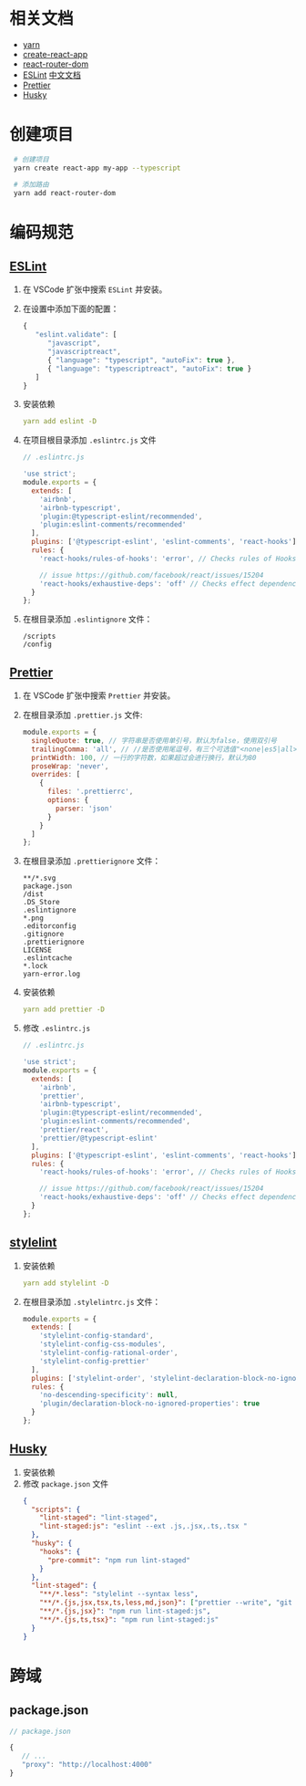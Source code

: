 # 相关文档

- [yarn](https://yarnpkg.com/zh-Hans/)
- [create-react-app](https://create-react-app.dev/)
- [react-router-dom](https://reacttraining.com/react-router/web/guides/quick-start)
- [ESLint](https://eslint.org) [中文文档](http://eslint.cn/)
- [Prettier](https://prettier.io/)
- [Husky](https://github.com/typicode/husky)

# 创建项目

```bash
 # 创建项目
 yarn create react-app my-app --typescript

 # 添加路由
 yarn add react-router-dom
```

# 编码规范

## [ESLint](https://eslint.org)

1. 在 VSCode 扩张中搜索 `ESLint` 并安装。
2. 在设置中添加下面的配置：

   ```js
   {
      "eslint.validate": [
         "javascript",
         "javascriptreact",
         { "language": "typescript", "autoFix": true },
         { "language": "typescriptreact", "autoFix": true }
      ]
   }
   ```

3. 安装依赖

   ```yml
   yarn add eslint -D
   ```

4. 在项目根目录添加 `.eslintrc.js` 文件

   ```js
   // .eslintrc.js

   'use strict';
   module.exports = {
     extends: [
       'airbnb',
       'airbnb-typescript',
       'plugin:@typescript-eslint/recommended',
       'plugin:eslint-comments/recommended'
     ],
     plugins: ['@typescript-eslint', 'eslint-comments', 'react-hooks'],
     rules: {
       'react-hooks/rules-of-hooks': 'error', // Checks rules of Hooks

       // issue https://github.com/facebook/react/issues/15204
       'react-hooks/exhaustive-deps': 'off' // Checks effect dependencies
     }
   };
   ```

5. 在根目录添加 `.eslintignore` 文件：
   ```
   /scripts
   /config
   ```

## [Prettier](https://prettier.io/)

1. 在 VSCode 扩张中搜索 `Prettier` 并安装。
2. 在根目录添加 `.prettier.js` 文件:

   ```js
   module.exports = {
     singleQuote: true, // 字符串是否使用单引号，默认为false，使用双引号
     trailingComma: 'all', // //是否使用尾逗号，有三个可选值"<none|es5|all>"
     printWidth: 100, // 一行的字符数，如果超过会进行换行，默认为80
     proseWrap: 'never',
     overrides: [
       {
         files: '.prettierrc',
         options: {
           parser: 'json'
         }
       }
     ]
   };
   ```

3. 在根目录添加 `.prettierignore` 文件：

   ```
   **/*.svg
   package.json
   /dist
   .DS_Store
   .eslintignore
   *.png
   .editorconfig
   .gitignore
   .prettierignore
   LICENSE
   .eslintcache
   *.lock
   yarn-error.log
   ```

4. 安装依赖
   ```yml
   yarn add prettier -D
   ```
5. 修改 `.eslintrc.js`

   ```js
   // .eslintrc.js

   'use strict';
   module.exports = {
     extends: [
       'airbnb',
       'prettier',
       'airbnb-typescript',
       'plugin:@typescript-eslint/recommended',
       'plugin:eslint-comments/recommended',
       'prettier/react',
       'prettier/@typescript-eslint'
     ],
     plugins: ['@typescript-eslint', 'eslint-comments', 'react-hooks'],
     rules: {
       'react-hooks/rules-of-hooks': 'error', // Checks rules of Hooks

       // issue https://github.com/facebook/react/issues/15204
       'react-hooks/exhaustive-deps': 'off' // Checks effect dependencies
     }
   };
   ```

## [stylelint](https://stylelint.io/)

1. 安装依赖
   ```yml
   yarn add stylelint -D
   ```
2. 在根目录添加 `.stylelintrc.js` 文件：
   ```js
   module.exports = {
     extends: [
       'stylelint-config-standard',
       'stylelint-config-css-modules',
       'stylelint-config-rational-order',
       'stylelint-config-prettier'
     ],
     plugins: ['stylelint-order', 'stylelint-declaration-block-no-ignored-properties'],
     rules: {
       'no-descending-specificity': null,
       'plugin/declaration-block-no-ignored-properties': true
     }
   };
   ```

## [Husky](https://github.com/typicode/husky)

1. 安装依赖
2. 修改 `package.json` 文件
   ```json
   {
     "scripts": {
       "lint-staged": "lint-staged",
       "lint-staged:js": "eslint --ext .js,.jsx,.ts,.tsx "
     },
     "husky": {
       "hooks": {
         "pre-commit": "npm run lint-staged"
       }
     },
     "lint-staged": {
       "**/*.less": "stylelint --syntax less",
       "**/*.{js,jsx,tsx,ts,less,md,json}": ["prettier --write", "git add"],
       "**/*.{js,jsx}": "npm run lint-staged:js",
       "**/*.{js,ts,tsx}": "npm run lint-staged:js"
     }
   }
   ```

# 跨域

## package.json

```js
// package.json

{
   // ...
   "proxy": "http://localhost:4000"
}
```
